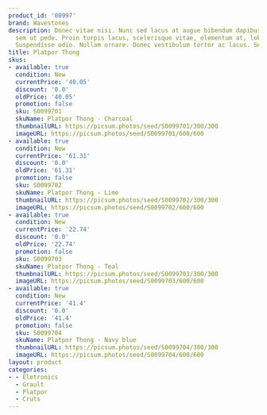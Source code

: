 ```yaml
---
product_id: '00997'
brand: Wavestones
description: Donec vitae nisi. Nunc sed lacus at augue bibendum dapibus.Aliquam vehicula
  sem ut pede. Proin turpis lacus, scelerisque vitae, elementum at, lobortis ac, quam.
  Suspendisse odio. Nullam ornare. Donec vestibulum tortor ac lacus. Sed eu mi.
title: Platpor Thong
skus:
- available: true
  condition: New
  currentPrice: '40.05'
  discount: '0.0'
  oldPrice: '40.05'
  promotion: false
  sku: S0099701
  skuName: Platpor Thong - Charcoal
  thumbnailURL: https://picsum.photos/seed/S0099701/300/300
  imageURL: https://picsum.photos/seed/S0099701/600/600
- available: true
  condition: New
  currentPrice: '61.31'
  discount: '0.0'
  oldPrice: '61.31'
  promotion: false
  sku: S0099702
  skuName: Platpor Thong - Lime
  thumbnailURL: https://picsum.photos/seed/S0099702/300/300
  imageURL: https://picsum.photos/seed/S0099702/600/600
- available: true
  condition: New
  currentPrice: '22.74'
  discount: '0.0'
  oldPrice: '22.74'
  promotion: false
  sku: S0099703
  skuName: Platpor Thong - Teal
  thumbnailURL: https://picsum.photos/seed/S0099703/300/300
  imageURL: https://picsum.photos/seed/S0099703/600/600
- available: true
  condition: New
  currentPrice: '41.4'
  discount: '0.0'
  oldPrice: '41.4'
  promotion: false
  sku: S0099704
  skuName: Platpor Thong - Navy blue
  thumbnailURL: https://picsum.photos/seed/S0099704/300/300
  imageURL: https://picsum.photos/seed/S0099704/600/600
layout: product
categories:
- - Eletronics
  - Grault
  - Platpor
  - Cruts
---
```

